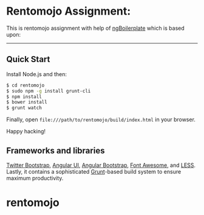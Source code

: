 # Rentomojo Assignment:
This is rentomojo assignment with help of [ngBoilerplate](`https://github.com/ngbp/ngbp`) which is based upon:
***

## Quick Start

Install Node.js and then:

```sh
$ cd rentomojo
$ sudo npm -g install grunt-cli
$ npm install
$ bower install
$ grunt watch
```

Finally, open `file:///path/to/rentomojo/build/index.html` in your browser.

Happy hacking!

## Frameworks and libraries

[Twitter Bootstrap](http://getbootstrap.com),
[Angular UI](http://angular-ui.github.io),
[Angular Bootstrap](http://angular-ui.github.io/bootstrap),
[Font Awesome](http://fortawesome.github.com/Font-Awesome), and
[LESS](http://lesscss.org). Lastly, it contains a sophisticated
[Grunt](http://gruntjs.org)-based build system to ensure maximum productivity.
# rentomojo
